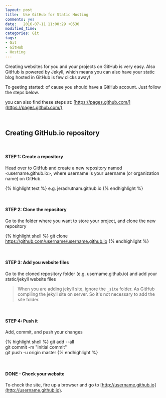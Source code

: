 ```yaml
---
layout: post
title:  Use GitHub for Static Hosting
comments: yes
date:   2016-07-11 11:00:29 +0530
modified_time: 
categories: Git
tags:
- Git
- GitHub
- Hosting
---
```


Creating websites for you and your projects on GitHub is very easy. Also GitHub is powered by Jekyll, which means you can also have your static blog
hosted in GitHub is few clicks away!

To geeting started: of cause you should have a GitHub account. Just follow the steps below.

you can also find these steps at: [https://pages.github.com/](https://pages.github.com/)

<br> 

## Creating GitHub.io repository

<br> 

#### STEP 1: Create a repository

Head over to GitHub and create a new repository named <username.github.io>, where username is your username (or organization name) on GitHub.

{% highlight text %}
e.g. jeradrutnam.github.io
{% endhighlight %}

<br> 

#### STEP 2: Clone the repository

Go to the folder where you want to store your project, and clone the new repository

{% highlight shell %}
git clone https://github.com/username/username.github.io
{% endhighlight %}

<br> 

#### STEP 3: Add you website files

Go to the cloned repository folder (e.g. username.github.io) and add your static/jekyll website files

> When you are adding jekyll site, ignore the `_site` folder. As GitHub compiling the jekyll site on server. So it's not necessary to add the site folder.

<br> 

#### STEP 4: Push it

Add, commit, and push your changes

{% highlight shell %}
git add --all   
git commit -m "Initial commit"   
git push -u origin master
{% endhighlight %}

<br> 

#### DONE - Check your website

To check the site, fire up a browser and go to [http://username.github.io](http://username.github.io).